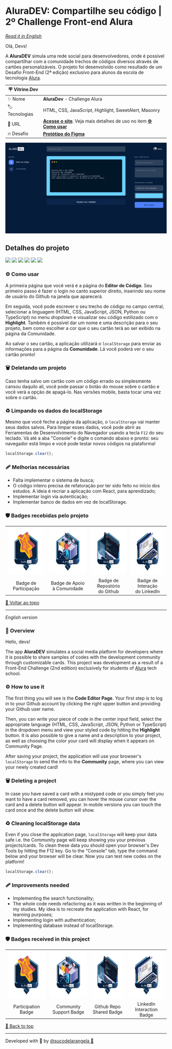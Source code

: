 <div id='top'>

# AluraDEV: Compartilhe seu código | 2º Challenge Front-end Alura

</div>

_[Read it in English](#English)_

Olá, Devs!

A **AluraDEV** simula uma rede social para desenvolvedores, onde é possível compartilhar com a comunidade trechos de códigos diversos através de cartões personalizáveis. O projeto foi desenvolvido como resultado de um Desafio Front-End (2ª edição) exclusivo para alunos da escola de tecnologia [Alura](https://www.alura.com.br).

<!-- prettier-ignore -->
| 🪧 Vitrine.Dev |     |
| ------------- | --- |
| ✨ Nome       | **AluraDev** - Challenge Alura |
| 🏷️ Tecnologias | HTML, CSS, JavaScript, Highlight, SweetAlert, Masonry |
| 🚀 URL         | [**Acesse o site**](https://sucodelarangela.github.io/alura-challenge-front-end/). Veja mais detalhes de uso no item [**⚙️ Como usar**](#howto) |
| 🔥 Desafio     | [**Protótipo do Figma**](https://www.figma.com/file/Ve4hpTfmMa7yAFneoGtGKD/Alura-Challenge---Edi%C3%A7%C3%A3o-Front-end?node-id=207%3A729) |

![](https://raw.githubusercontent.com/sucodelarangela/alura-challenge-front-end/master/Images/editor_page.png#vitrinedev)

## Detalhes do projeto

<div>
  <img src="https://img.shields.io/badge/HTML5-E34F26?style=for-the-badge&logo=html5&logoColor=white" />
  <img src="https://img.shields.io/badge/CSS3-1572B6?style=for-the-badge&logo=css3&logoColor=white" />
  <img src="https://img.shields.io/badge/JavaScript-F7DF1E?style=for-the-badge&logo=javascript&logoColor=black" />
  <a href="https://highlightjs.org/" target="_blank"><img src="https://img.shields.io/badge/highlight.js-660000?style=for-the-badge" /></a>
  <a href="https://sweetalert.js.org/" target="_blank"><img src="https://img.shields.io/badge/sweetalert-F27474?style=for-the-badge" /></a>
  <a href="https://masonry.desandro.com/" target="_blank"><img src="https://img.shields.io/badge/sweetalert-DD2266?style=for-the-badge" /></a>
</div>

<div id="howto"></div>

### ⚙️ Como usar

A primeira página que você verá é a página do **Editor de Código**. Seu primeiro passo é fazer o login no canto superior direito, inserindo seu nome de usuário do Github na janela que aparecerá.

Em seguida, você pode escrever o seu trecho de código no campo central, selecionar a linguagem (HTML, CSS, JavaScript, JSON, Python ou TypeScript) no menu _dropdown_ e visualizar seu código estilizado com o **Highlight**. Também é possível dar um nome e uma descrição para o seu projeto, bem como escolher a cor que o seu cartão terá ao ser exibido na página da Comunidade.

Ao salvar o seu cartão, a aplicação utilizará o `localStorage` para enviar as informações para a página da **Comunidade**. Lá você poderá ver o seu cartão pronto!

<!-- Futuramente, será implementado o sistema de busca! :) -->

### 🗑️ Deletando um projeto

Caso tenha salvo um cartão com um código errado ou simplesmente cansou daquilo ali, você pode passar o botão do mouse sobre o cartão e você verá a opção de apagá-lo. Nas versões mobile, basta tocar uma vez sobre o cartão.

### ♻️ Limpando os dados do localStorage

Mesmo que você feche a página da aplicação, o `localStorage` vai manter seus dados salvos. Para limpar esses dados, você pode abrir as Ferramentas de Desenvolvimento do Navegador usando a tecla `F12` do seu teclado. Vá até a aba "Console" e digite o comando abaixo e pronto: seu navegador está limpo e você pode testar novos códigos na plataforma!

```js
localStorage.clear();
```

### 🩹 Melhorias necessárias

-   Falta implementar o sistema de busca;
-   O código inteiro precisa de refatoração por ter sido feito no início dos estudos. A ideia é recriar a aplicação com React, para aprendizado;
-   Implementar login via autenticação;
-   Implementar banco de dados em vez de localStorage.

### 🛡️ Badges recebidas pelo projeto

<table style="text-align: center;">
  <tr>
    <td>
      <img height="150px" src="https://raw.githubusercontent.com/sucodelarangela/alura-challenge-front-end/master/Images/Badge%20-%20Participacao.png"/>
    </td>
    <td>
      <img height="150px" src="https://raw.githubusercontent.com/sucodelarangela/alura-challenge-front-end/master/Images/Badge%20-%20Comunidade.png"/>
    </td>
    <td>
    <img height="150px" src="https://raw.githubusercontent.com/sucodelarangela/alura-challenge-front-end/master/Images/Badge%20-%20Compartilhamento.png"/>
    </td>
    <td>
    <img height="150px" src="https://raw.githubusercontent.com/sucodelarangela/alura-challenge-front-end/master/Images/Badge%20-%20LinkedIn.png"/>
    </td>
  </tr>
  <tr>
    <td>Badge de Participação</td>
    <td>Badge de Apoio<br>à Comunidade</td>
    <td>Badge de Repostório<br>do Github</td>
    <td>Badge de Interação<br>do LinkedIn</td>
  </tr>
</table>

<a href='#top'>🔼 Voltar ao topo</a>

---

<div id="English">

_English version_

</div>

### 🔎 Overview

Hello, devs!

The app **AluraDEV** simulates a social media platform for developers where it is possible to share samples of codes with the development community through customizable cards. This project was development as a result of a Front-End Challenge (2nd edition) exclusively for students of [Alura](https://www.alura.com.br) tech school.

### ⚙️ How to use it

The first thing you will see is the **Code Editor Page**. Your first step is to log in to your Github account by clicking the right upper button and providing your Github user name.

Then, you can write your piece of code in the center input field, select the appropriate language (HTML, CSS, JavaScript, JSON, Python or TypeScript) in the dropdown menu and view your styled code by hitting the **Highlight** button. It is also possible to give a name and a description to your project, as well as choosing the color your card will display when it appears on Community Page.

After saving your project, the application will use your browser's `localStorage` to send the info to the **Community** page, where you can view your newly created card!

<!-- In the near future, the search functionality will be implemented! :) -->

### 🗑️ Deleting a project

In case you have saved a card with a mistyped code or you simply feel you want to have a card removed, you can hover the mouse cursor over the card and a delete button will appear. In mobile versions you can touch the card once and the delete button will show.

### ♻️ Cleaning localStorage data

Even if you close the application page, `localStorage` will keep your data safe i.e. the Community page will keep showing you your previous projects/cards. To clean these data you should open your browser's Dev Tools by hitting the F12 key. Go to the "Console" tab, type the command below and your browser will be clear. Now you can test new codes on the platform!

```js
localStorage.clear();
```

### 🩹 Improvements needed

-   Implementing the search functionality;
-   The whole code needs refactoring as it was written in the beginning of my studies. My idea is to recreate the application with React, for learning purposes;
-   Implementing login with authentication;
-   Implementing database instead of localStorage.

### 🛡️ Badges received in this project

<table style="text-align: center;">
  <tr>
    <td>
      <img height="150px" src="https://raw.githubusercontent.com/sucodelarangela/alura-challenge-front-end/master/Images/Badge%20-%20Participacao.png"/>
    </td>
    <td>
      <img height="150px" src="https://raw.githubusercontent.com/sucodelarangela/alura-challenge-front-end/master/Images/Badge%20-%20Comunidade.png"/>
    </td>
    <td>
    <img height="150px" src="https://raw.githubusercontent.com/sucodelarangela/alura-challenge-front-end/master/Images/Badge%20-%20Compartilhamento.png"/>
    </td>
    <td>
    <img height="150px" src="https://raw.githubusercontent.com/sucodelarangela/alura-challenge-front-end/master/Images/Badge%20-%20LinkedIn.png"/>
    </td>
  </tr>
  <tr>
    <td>Participation Badge</td>
    <td>Community<br>Support Badge</td>
    <td>Github Repo<br>Shared Badge</td>
    <td>LinkedIn<br>Interaction Badge</td>
  </tr>
</table>

<a href='#top'>🔼 Back to top</a>

---

Developed with 🧡 by [@sucodelarangela 🍊](https://angelacaldas.vercel.app)
